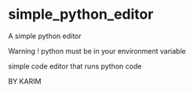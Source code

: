 # simple_python_editor
A simple python editor

Warning ! python must be in your environment variable

simple code editor that runs python code

BY KARIM
